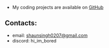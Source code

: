 <ul>
  <li>My coding projects are available on <a href="https://github.com/shaunsingh?tab=repositories" target="_blank" rel="noreferrer">GitHub</a></li>
</ul>

## Contacts: 

- email: shaunsingh0207@gmail.com
- discord: hi_im_bored
